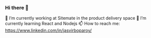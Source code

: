 ### Hi there 👋
👷 I’m currently working at Sitemate in the product delivery space
🌱 I’m currently learning React and Nodejs
📫 How to reach me: https://www.linkedin.com/in/jasvirboparoy/ 
<!--
**jasvirboparoy/jasvirboparoy** is a ✨ _special_ ✨ repository because its `README.md` (this file) appears on your GitHub profile.

Here are some ideas to get you started:

- 🔭 I’m currently working on ...
- 🌱 I’m currently learning ...
- 👯 I’m looking to collaborate on ...
- 🤔 I’m looking for help with ...
- 💬 Ask me about ...
- 📫 How to reach me: ...
- 😄 Pronouns: ...
- ⚡ Fun fact: ...
-->
